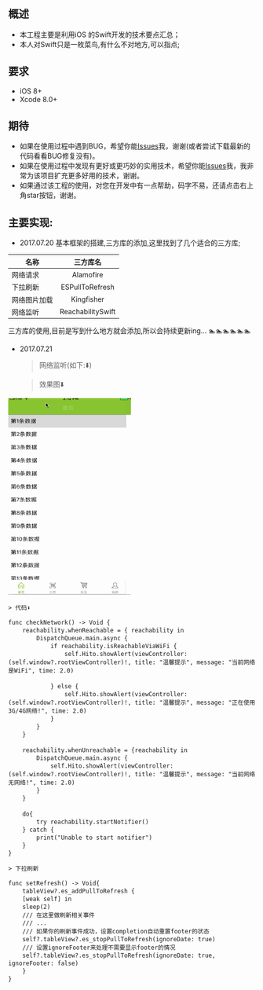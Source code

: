 概述
----------------

* 本工程主要是利用iOS 的Swift开发的技术要点汇总；
* 本人对Swift只是一枚菜鸟,有什么不对地方,可以指点;


要求
----------------

* iOS 8+
* Xcode 8.0+

期待
----------------

* 如果在使用过程中遇到BUG，希望你能[Issues](https://github.com/NSLog-YuHaitao/Swift3-Summarize/issues)我，谢谢(或者尝试下载最新的代码看看BUG修复没有)。
* 如果在使用过程中发现有更好或更巧妙的实用技术，希望你能[Issues](https://github.com/NSLog-YuHaitao/Swift3-Summarize/issues)我，我非常为该项目扩充更多好用的技术，谢谢。
* 如果通过该工程的使用，对您在开发中有一点帮助，码字不易，还请点击右上角star按钮，谢谢。


主要实现:
----------------
* 2017.07.20 基本框架的搭建,三方库的添加,这里找到了几个适合的三方库;

| 名称        | 三方库名  | 
| ------------- |:-------------:|
| 网络请求     | Alamofire  |
| 下拉刷新        | ESPullToRefresh      |
| 网络图片加载        | Kingfisher      |
| 网络监听| ReachabilitySwift|

三方库的使用,目前是写到什么地方就会添加,所以会持续更新ing... 🏊🏊🏊🏊🏊🏊

* 2017.07.21

    > 网络监听(如下:⬇️)

    > 效果图⬇️

<div>
<img width="250" height="400" src="image/12345.gif" />
</div>

    > 代码⬇️
~~~
func checkNetwork() -> Void {
    reachability.whenReachable = { reachability in
        DispatchQueue.main.async {
            if reachability.isReachableViaWiFi {
                self.Hito.showAlert(viewController: (self.window?.rootViewController)!, title: "温馨提示", message: "当前网络是WiFi", time: 2.0)

            } else {
                self.Hito.showAlert(viewController: (self.window?.rootViewController)!, title: "温馨提示", message: "正在使用3G/4G网络!", time: 2.0)
            }
        }
    }

    reachability.whenUnreachable = {reachability in
        DispatchQueue.main.async {
            self.Hito.showAlert(viewController: (self.window?.rootViewController)!, title: "温馨提示", message: "当前网络无网络!", time: 2.0)
        }
    }

    do{
        try reachability.startNotifier()
    } catch {
        print("Unable to start notifier")
    }
}
~~~



    > 下拉刷新

~~~
func setRefresh() -> Void{
    tableView?.es_addPullToRefresh {
    [weak self] in
    sleep(2)
    /// 在这里做刷新相关事件
    /// ...
    /// 如果你的刷新事件成功，设置completion自动重置footer的状态
    self?.tableView?.es_stopPullToRefresh(ignoreDate: true)
    /// 设置ignoreFooter来处理不需要显示footer的情况
    self?.tableView?.es_stopPullToRefresh(ignoreDate: true, ignoreFooter: false)
    }
}
~~~

